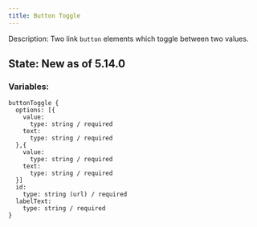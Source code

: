 ```yaml
---
title: Button Toggle
---
```

Description: Two link `button` elements which toggle between two values.

## State: New as of 5.14.0

### Variables:
~~~
buttonToggle {
  options: [{
    value:
      type: string / required
    text:
      type: string / required
  },{
    value:
      type: string / required
    text:
      type: string / required
  }]
  id:
    type: string (url) / required
  labelText:
    type: string / required
}
~~~
